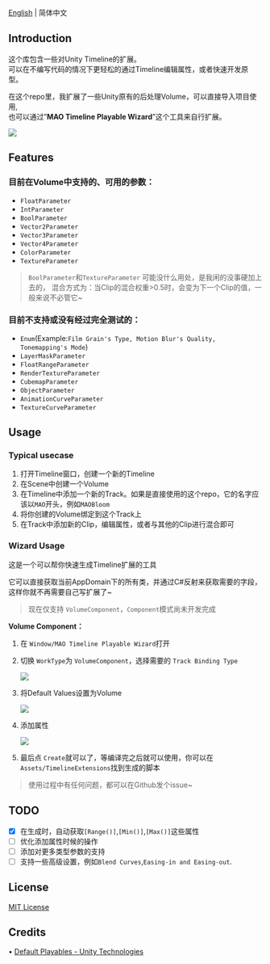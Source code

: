 ﻿[English](README.md) | 简体中文

## Introduction

这个库包含一些对Unity Timeline的扩展。<br>
可以在不编写代码的情况下更轻松的通过Timeline编辑属性，或者快速开发原型。

在这个repo里，我扩展了一些Unity原有的后处理Volume，可以直接导入项目使用,<br>
也可以通过”**MAO Timeline Playable Wizard**”这个工具来自行扩展。

![](https://pic.youngmoe.com/1668700075_202211172347274/637657ab5d00f.gif)

## Features

### 目前在Volume中支持的、可用的参数：

- `FloatParameter`
- `IntParameter`
- `BoolParameter`
- `Vector2Parameter`
- `Vector3Parameter`
- `Vector4Parameter`
- `ColorParameter`
- `TextureParameter`

> `BoolParameter`和`TextureParameter` 可能没什么用处，是我闲的没事硬加上去的，
> 混合方式为：当Clip的混合权重>0.5时，会变为下一个Clip的值，一般来说不必管它~

### 目前不支持或没有经过完全测试的：

- `Enum`(Example:`Film Grain's Type, Motion Blur's Quality, Tonemapping's Mode`)
- `LayerMaskParameter`
- `FloatRangeParameter`
- `RenderTextureParameter`
- `CubemapParameter`
- `ObjectParameter`
- `AnimationCurveParameter`
- `TextureCurveParameter`

## Usage

### Typical usecase

1. 打开Timeline窗口，创建一个新的Timeline
2. 在Scene中创建一个Volume
3. 在Timeline中添加一个新的Track。如果是直接使用的这个repo，它的名字应该以`MAO`开头，例如`MAOBloom`
4. 将你创建的Volume绑定到这个Track上
5. 在Track中添加新的Clip，编辑属性，或者与其他的Clip进行混合即可

### Wizard Usage

这是一个可以帮你快速生成Timeline扩展的工具

它可以直接获取当前AppDomain下的所有类，并通过C#反射来获取需要的字段，这样你就不再需要自己写扩展了~

> 现在仅支持 `VolumeComponent`，`Component`模式尚未开发完成
>

**Volume Component：**

1. 在 `Window/MAO Timeline Playable Wizard`打开
2. 切换 `WorkType`为 `VolumeComponent`，选择需要的 `Track Binding Type`

   ![](https://pic.youngmoe.com/1668613341_202211162342576/637504dd561ec.png)

3. 将Default Values设置为Volume

   ![](https://pic.youngmoe.com/1668614619_202211170003969/637509dbbd789.png)

4. 添加属性

   ![](https://pic.youngmoe.com/1668613472_202211162344770/63750560bcd75.png)

5. 最后点 `Create`就可以了，等编译完之后就可以使用，你可以在 `Assets/TimelineExtensions`找到生成的脚本

> 使用过程中有任何问题，都可以在Github发个issue~
>

## TODO

- [x]  在生成时，自动获取`[Range()]`,`[Min()]`,`[Max()]`这些属性
- [ ]  优化添加属性时候的操作
- [ ]  添加对更多类型参数的支持
- [ ]  支持一些高级设置，例如`Blend Curves`,`Easing-in and Easing-out`.

## License

[MIT License](https://github.com/ShiinaRinne/TimelineExtensions/blob/master/LICENSE)

## Credits

• [Default Playables - Unity Technologies](https://assetstore.unity.com/packages/essentials/default-playables-95266)


[//]: # (## 彩蛋)

[//]: # (我不是在给爱莉生日做视频吗！为什么最后做了这个东西出来！我的爱莉呢！！！)